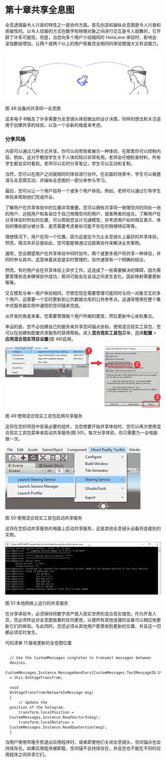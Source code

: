 # 第十章共享全息图

全息透镜最令人兴奋的特性之一是协作方面。首先创造和操纵全息图是令人兴奋和突破性的。以令人信服的方式在数字和物理对象之间进行交互是令人鼓舞的，它开辟了许多可能性。但是，当您向多个用户介绍相同的 HoloLens 体验时，影响会呈指数级增加。让两个或两个以上的用户观看完全相同的体验既强大又有说服力。

![](img/image058.png)

图 48:设备间共享同一全息图

这本电子书触及了许多需要为全息镜头体验做出的设计决策。同样的想法和关注适用于创建共享的经验，以及一个全新的维度来考虑。

### 分享风格

内容可以通过几种方式共享。你可以向旁观者展示一种体验，在那里你可以控制内容。例如，这对于教授学生关于人体的知识非常有用。老师会仔细检查材料，所有学生都会实时看到。老师可以实时分享笔记，学生可以互动和复制。

当然，您可以在用户之间就相同的体验进行协作。在前面的场景中，学生可以被邀请与全息图互动，并操纵全息图的一部分来参与学习。

最后，您可以让一个用户指导一个或多个用户体验。例如，老师可以通过引导学生体验来帮助他们完成作业。

了解用户在共享体验中的位置非常重要。您可以拥有共享同一物理空间的同处一地的用户、远程用户和各自位于自己物理空间的用户，或者两者的组合。了解用户在分享体验时所处的位置，可以帮助您设计沟通模型，并考虑用户如何相互表示、体验的哪些部分被分享、是否需要考虑某些可能不存在的物理特征等等。

理想情况下，用户在同一个位置，因为这是迄今为止全息镜头上最好的共享体验。然而，情况并非总是如此，您可能能够通过远距离协作来解决业务案例。

通常，您会期望用户在共享体验中同时协作。两个或更多用户将共享一种体验，并同时参与其中。这意味着状态是实时管理的，协作通常有一个明确的结论。

然而，有时用户会在共享体验上异步工作。这造成了一些需要解决的障碍，因为需要管理状态来确保协作成功，房间可能会在会话之间发生变化，因此映射需要更新等等。

交互模型与单一用户体验相同，尽管您现在需要管理可能同时与同一对象交互的多个用户。这需要一个实时更新到公共数据仓库的公共参考点。这通常使用在整个集中式服务器实例中通信的空间锚来完成。

从开发的角度来看，您需要管理每个用户所做的更改，然后更新中心坐标集合。

幸运的是，您不必创建自己的服务来共享空间锚点坐标。使用混合现实工具包，您可以在创建和配置共享服务时获得帮助。进入**混合现实工具包**菜单，选择**配置** > **应用混合现实项目设置**(图 49)启用。

![](img/image059.png)

图 49:使用混合现实工具包启用共享服务

这将在您的项目中安装必要的组件，当您想要开始共享体验时，您可以再次使用混合现实工具包菜单来启动共享服务(图 50)。每次分享体验，你只需要为一台电脑做一次。

![](img/image060.png)

图 50:使用混合现实工具包启动共享服务

这将在您启动共享服务的电脑上启动共享服务，这是其他全息镜头设备将连接到的实例。

![](img/image061.jpg)

图 51:本地网络上运行的共享服务

在分享体验中，必须保持将数字资产放入现实世界的混合现实错觉。作为开发人员，您必须传达对全息图放置的任何更改，以便所有其他连接的设备可以相应地更新它们的体验。与此同时，您还必须从其他用户那里收到更新的位置，并且这一切都必须实时发生。

代码清单 11:接收更新的全息图位置

```

  // Use the CustomMessages singleton to transmit messages between
  devices.       
  CustomMessages.Instance.MessageHandlers[CustomMessages.TestMessageID.StageTransform]
  = this.OnStageTransfrom;

  void
  OnStageTransfrom(NetworkInMessage msg)
  {
      // Update the
  position of the hologram.
      transform.localPosition =
  CustomMessages.Instance.ReadVector3(msg);
      transform.localRotation =
  CustomMessages.Instance.ReadQuaternion(msg);
  }

```

当用户使用布隆手势退出应用程序时，或者即使他们关闭全息镜头，空间锚点也会持续存在。如果应用程序被卸载，空间锚不会持续存在，并且您也不能在不同的应用程序之间共享它们。